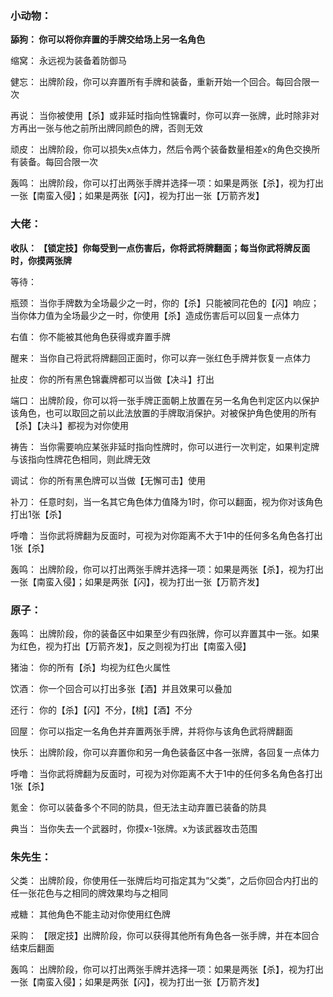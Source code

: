 ### 小动物：

**舔狗：
你可以将你弃置的手牌交给场上另一名角色**

缩窝：
永远视为装备着防御马

健忘：
出牌阶段，你可以弃置所有手牌和装备，重新开始一个回合。每回合限一次

再说：
当你被使用【杀】或非延时指向性锦囊时，你可以弃一张牌，此时除非对方再出一张与他之前所出牌同颜色的牌，否则无效

顽皮：
出牌阶段，你可以损失x点体力，然后令两个装备数量相差x的角色交换所有装备。每回合限一次

轰鸣：
出牌阶段，你可以打出两张手牌并选择一项：如果是两张【杀】，视为打出一张【南蛮入侵】；如果是两张【闪】，视为打出一张【万箭齐发】

### 大佬：

**收队：
【锁定技】你每受到一点伤害后，你将武将牌翻面；每当你武将牌反面时，你摸两张牌**

等待：

瓶颈：
当你手牌数为全场最少之一时，你的【杀】只能被同花色的【闪】响应；当你体力值为全场最少之一时，你使用【杀】造成伤害后可以回复一点体力

右值：
你不能被其他角色获得或弃置手牌

醒来：
当你自己将武将牌翻回正面时，你可以弃一张红色手牌并恢复一点体力

扯皮：
你的所有黑色锦囊牌都可以当做【决斗】打出

端口：
出牌阶段，你可以将一张手牌正面朝上放置在另一名角色判定区内以保护该角色，也可以取回之前以此法放置的手牌取消保护。对被保护角色使用的所有【杀】【决斗】都视为对你使用

祷告：
当你需要响应某张非延时指向性牌时，你可以进行一次判定，如果判定牌与该指向性牌花色相同，则此牌无效

调试：
你的所有黑色牌可以当做【无懈可击】使用

补刀：
任意时刻，当一名其它角色体力值降为1时，你可以翻面，视为你对该角色打出1张【杀】

呼噜：
当你武将牌翻为反面时，可视为对你距离不大于1中的任何多名角色各打出1张【杀】

轰鸣：
出牌阶段，你可以打出两张手牌并选择一项：如果是两张【杀】，视为打出一张【南蛮入侵】；如果是两张【闪】，视为打出一张【万箭齐发】

### 原子：

轰鸣：
出牌阶段，你的装备区中如果至少有四张牌，你可以弃置其中一张。如果为红色，视为打出【万箭齐发】，反之则视为打出【南蛮入侵】

猪油：
你的所有【杀】均视为红色火属性

饮酒：
你一个回合可以打出多张【酒】并且效果可以叠加

还行：
你的【杀】【闪】不分，【桃】【酒】不分

回屋：
你可以指定一名角色并弃置两张手牌，并将你与该角色武将牌翻面

快乐：
出牌阶段，你可以弃置你和另一角色装备区中各一张牌，各回复一点体力

呼噜：
当你武将牌翻为反面时，可视为对你距离不大于1中的任何多名角色各打出1张【杀】

氪金：
你可以装备多个不同的防具，但无法主动弃置已装备的防具

典当：
当你失去一个武器时，你摸x-1张牌。x为该武器攻击范围

### 朱先生：

父类：
出牌阶段，你使用任一张牌后均可指定其为“父类”，之后你回合内打出的任一张花色与之相同的牌效果均与之相同

戒糖：
其他角色不能主动对你使用红色牌

采购：
【限定技】出牌阶段，你可以获得其他所有角色各一张手牌，并在本回合结束后翻面

轰鸣：
出牌阶段，你可以打出两张手牌并选择一项：如果是两张【杀】，视为打出一张【南蛮入侵】；如果是两张【闪】，视为打出一张【万箭齐发】
